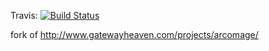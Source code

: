 Travis: [![Build Status](https://travis-ci.org/Mizux/arcomage.svg?branch=master)](https://travis-ci.org/Mizux/arcomage)  

fork of http://www.gatewayheaven.com/projects/arcomage/
